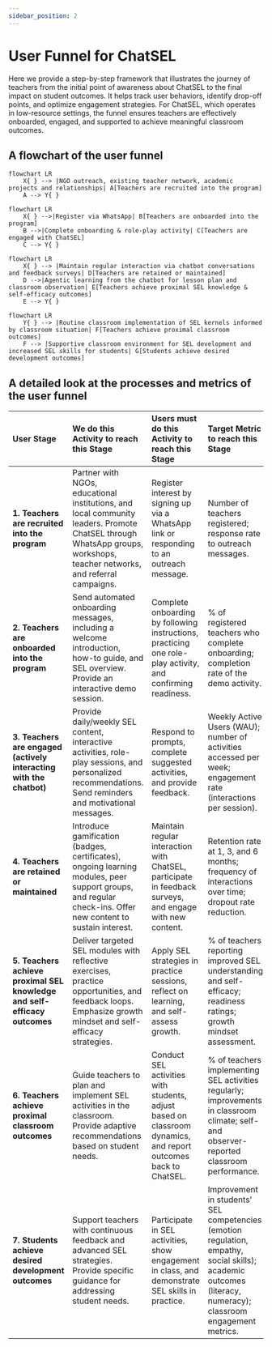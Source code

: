 ```yaml
---
sidebar_position: 2
---
```


# User Funnel for ChatSEL

Here we provide a step-by-step framework that illustrates the journey of teachers from the initial point of awareness about ChatSEL to the final impact on student outcomes. It helps track user behaviors, identify drop-off points, and optimize engagement strategies. For ChatSEL, which operates in low-resource settings, the funnel ensures teachers are effectively onboarded, engaged, and supported to achieve meaningful classroom outcomes.

## A flowchart of the user funnel
```mermaid
flowchart LR
    X{ } --> |NGO outreach, existing teacher network, academic projects and relationships| A[Teachers are recruited into the program]
    A --> Y{ }
```

```mermaid
flowchart LR
    X{ } -->|Register via WhatsApp| B[Teachers are onboarded into the program]
    B -->|Complete onboarding & role-play activity| C[Teachers are engaged with ChatSEL]
    C --> Y{ }
```

```mermaid
flowchart LR
    X{ } --> |Maintain regular interaction via chatbot conversations and feedback surveys| D[Teachers are retained or maintained]
    D -->|Agentic learning from the chatbot for lesson plan and classroom observation| E[Teachers achieve proximal SEL knowledge & self-efficacy outcomes]
    E --> Y{ }
```

```mermaid
flowchart LR
    Y{ } --> |Routine classroom implementation of SEL kernels informed by classroom situation| F[Teachers achieve proximal classroom outcomes]
    F --> |Supportive classroom environment for SEL development and increased SEL skills for students| G[Students achieve desired development outcomes]
```

## A detailed look at the processes and metrics of the user funnel

| **User Stage** | **We do this Activity to reach this Stage** | **Users must do this Activity to reach this Stage** | **Target Metric to reach this Stage** |
|:---|:---|:---|:---|
| **1. Teachers are recruited into the program** | Partner with NGOs, educational institutions, and local community leaders. Promote ChatSEL through WhatsApp groups, workshops, teacher networks, and referral campaigns. | Register interest by signing up via a WhatsApp link or responding to an outreach message. | Number of teachers registered; response rate to outreach messages. |
| **2. Teachers are onboarded into the program** | Send automated onboarding messages, including a welcome introduction, how-to guide, and SEL overview. Provide an interactive demo session. | Complete onboarding by following instructions, practicing one role-play activity, and confirming readiness. | % of registered teachers who complete onboarding; completion rate of the demo activity. |
| **3. Teachers are engaged (actively interacting with the chatbot)** | Provide daily/weekly SEL content, interactive activities, role-play sessions, and personalized recommendations. Send reminders and motivational messages. | Respond to prompts, complete suggested activities, and provide feedback. | Weekly Active Users (WAU); number of activities accessed per week; engagement rate (interactions per session). |
| **4. Teachers are retained or maintained** | Introduce gamification (badges, certificates), ongoing learning modules, peer support groups, and regular check-ins. Offer new content to sustain interest. | Maintain regular interaction with ChatSEL, participate in feedback surveys, and engage with new content. | Retention rate at 1, 3, and 6 months; frequency of interactions over time; dropout rate reduction. |
| **5. Teachers achieve proximal SEL knowledge and self-efficacy outcomes** | Deliver targeted SEL modules with reflective exercises, practice opportunities, and feedback loops. Emphasize growth mindset and self-efficacy strategies. | Apply SEL strategies in practice sessions, reflect on learning, and self-assess growth. | % of teachers reporting improved SEL understanding and self-efficacy; readiness ratings; growth mindset assessment. |
| **6. Teachers achieve proximal classroom outcomes** | Guide teachers to plan and implement SEL activities in the classroom. Provide adaptive recommendations based on student needs. | Conduct SEL activities with students, adjust based on classroom dynamics, and report outcomes back to ChatSEL. | % of teachers implementing SEL activities regularly; improvements in classroom climate; self- and observer-reported classroom performance. |
| **7. Students achieve desired development outcomes** | Support teachers with continuous feedback and advanced SEL strategies. Provide specific guidance for addressing student needs. | Participate in SEL activities, show engagement in class, and demonstrate SEL skills in practice. | Improvement in students’ SEL competencies (emotion regulation, empathy, social skills); academic outcomes (literacy, numeracy); classroom engagement metrics. |